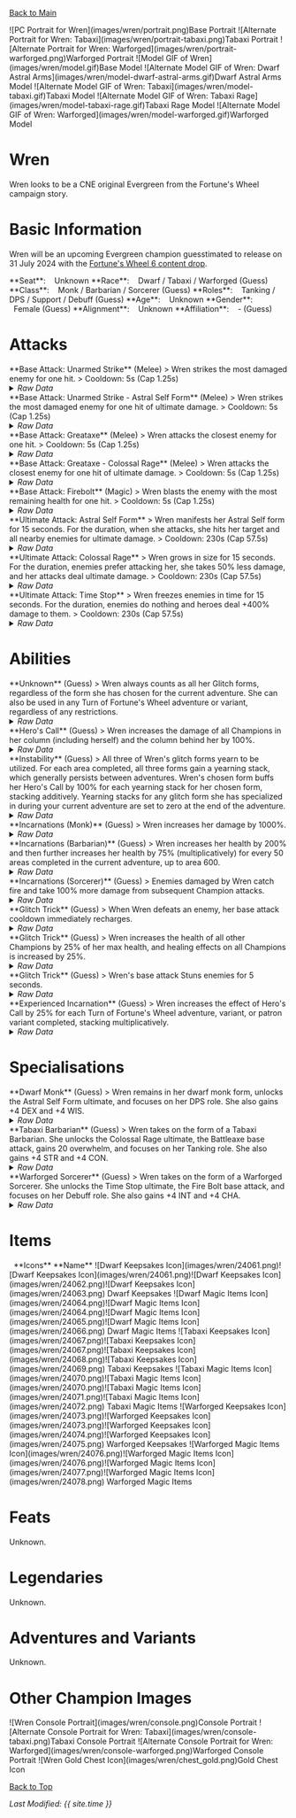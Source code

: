 [Back to Main](index.md)

<span class="championPortraitsRow">
    <span class="championPortraitsImage">
        ![PC Portrait for Wren](images/wren/portrait.png)Base Portrait
    </span>
    <span class="championPortraitsImage">
        ![Alternate Portrait for Wren: Tabaxi](images/wren/portrait-tabaxi.png)Tabaxi Portrait
    </span>
    <span class="championPortraitsImage">
        ![Alternate Portrait for Wren: Warforged](images/wren/portrait-warforged.png)Warforged Portrait
    </span>
    <span class="championPortraitsImage">
        ![Model GIF of Wren](images/wren/model.gif)Base Model
    </span>
    <span class="championPortraitsImage">
        ![Alternate Model GIF of Wren: Dwarf Astral Arms](images/wren/model-dwarf-astral-arms.gif)Dwarf Astral Arms Model
    </span>
    <span class="championPortraitsImage">
        ![Alternate Model GIF of Wren: Tabaxi](images/wren/model-tabaxi.gif)Tabaxi Model
    </span>
    <span class="championPortraitsImage">
        ![Alternate Model GIF of Wren: Tabaxi Rage](images/wren/model-tabaxi-rage.gif)Tabaxi Rage Model
    </span>
    <span class="championPortraitsImage">
        ![Alternate Model GIF of Wren: Warforged](images/wren/model-warforged.gif)Warforged Model
    </span>
</span>

# Wren

Wren looks to be a CNE original Evergreen from the Fortune's Wheel campaign story.

# Basic Information

Wren will be an upcoming Evergreen champion guesstimated to release on 31 July 2024 with the [Fortune's Wheel 6 content drop](contentdrops.md#fortune's-wheel-6---31-july-2024).

<span class="champStatsTableColumn">
    <span class="champStatsTableRow">
        <span class="champStatsTableInfoHeader">
            <span style="margin-right:4px;">**Seat**:</span>
        </span>
        <span class="champStatsTableInfoSmall">
            <span style="margin-left:8px;">Unknown</span>
        </span>
    </span>
    <span class="champStatsTableRow">
        <span class="champStatsTableInfoHeader">
            <span style="margin-right:4px;">**Race**:</span>
        </span>
        <span class="champStatsTableInfoSmall">
            <span style="margin-left:8px;">Dwarf / Tabaxi / Warforged (Guess)</span>
        </span>
    </span>
    <span class="champStatsTableRow">
        <span class="champStatsTableInfoHeader">
            <span style="margin-right:4px;">**Class**:</span>
        </span>
        <span class="champStatsTableInfoSmall">
            <span style="margin-left:8px;">Monk / Barbarian / Sorcerer (Guess)</span>
        </span>
    </span>
    <span class="champStatsTableRow">
        <span class="champStatsTableInfoHeader">
            <span style="margin-right:4px;">**Roles**:</span>
        </span>
        <span class="champStatsTableInfoSmall">
            <span style="margin-left:8px;">Tanking / DPS / Support / Debuff (Guess)</span>
        </span>
    </span>
    <span class="champStatsTableRow">
        <span class="champStatsTableInfoHeader">
            <span style="margin-right:4px;">**Age**:</span>
        </span>
        <span class="champStatsTableInfoSmall">
            <span style="margin-left:8px;">Unknown</span>
        </span>
    </span>
    <span class="champStatsTableRow">
        <span class="champStatsTableInfoHeader">
            <span style="margin-right:4px;">**Gender**:</span>
        </span>
        <span class="champStatsTableInfoSmall">
            <span style="margin-left:8px;">Female (Guess)</span>
        </span>
    </span>
    <span class="champStatsTableRow">
        <span class="champStatsTableInfoHeader">
            <span style="margin-right:4px;">**Alignment**:</span>
        </span>
        <span class="champStatsTableInfoSmall">
            <span style="margin-left:8px;">Unknown</span>
        </span>
    </span>
    <span class="champStatsTableRow">
        <span class="champStatsTableInfoHeader">
            <span style="margin-right:4px;">**Affiliation**:</span>
        </span>
        <span class="champStatsTableInfoSmall">
            <span style="margin-left:8px;">- (Guess)</span>
        </span>
    </span>
</span>

# Attacks

<div markdown="1" class="abilityBorder"><div markdown="1" class="abilityBorderInner">
**Base Attack: Unarmed Strike** (Melee)
> Wren strikes the most damaged enemy for one hit.  
> Cooldown: 5s (Cap 1.25s)
<details><summary><em>Raw Data</em></summary>
<p>
<pre>
{
    "id": 772,
    "name": "Unarmed Strike",
    "description": "Wren strikes the most damaged enemy for one hit.",
    "long_description": "",
    "graphic_id": 0,
    "target": "least_health",
    "num_targets": 1,
    "aoe_radius": 0,
    "damage_modifier": 1,
    "cooldown": 5,
    "animations": [
        {
            "type": "melee_attack",
            "target_offset_x": -34,
            "damage_frame": 12,
            "jump_sound": 30,
            "sound_frames": {
                "2": 154
            }
        }
    ],
    "tags": [
        "melee"
    ],
    "damage_types": [
        "melee"
    ]
}
</pre>
</p>
</details>
</div></div>

<div markdown="1" class="abilityBorder"><div markdown="1" class="abilityBorderInner">
**Base Attack: Unarmed Strike - Astral Self Form** (Melee)
> Wren strikes the most damaged enemy for one hit of ultimate damage.  
> Cooldown: 5s (Cap 1.25s)
<details><summary><em>Raw Data</em></summary>
<p>
<pre>
{
    "id": 780,
    "name": "Unarmed Strike - Astral Self Form",
    "description": "Wren strikes the most damaged enemy for one hit of ultimate damage.",
    "long_description": "",
    "graphic_id": 0,
    "target": "least_health",
    "num_targets": 1,
    "aoe_radius": 100,
    "damage_modifier": 1,
    "cooldown": 5,
    "animations": [
        {
            "type": "melee_attack",
            "target_offset_x": -34,
            "damage_frame": 12,
            "jump_sound": 30,
            "sound_frames": {
                "2": 154
            },
            "force_count_for_bud": false,
            "is_bud_damage": true
        }
    ],
    "tags": [
        "melee",
        "aoe"
    ],
    "damage_types": [
        "melee"
    ]
}
</pre>
</p>
</details>
</div></div>

<div markdown="1" class="abilityBorder"><div markdown="1" class="abilityBorderInner">
**Base Attack: Greataxe** (Melee)
> Wren attacks the closest enemy for one hit.  
> Cooldown: 5s (Cap 1.25s)
<details><summary><em>Raw Data</em></summary>
<p>
<pre>
{
    "id": 773,
    "name": "Greataxe",
    "description": "Wren attacks the closest enemy for one hit.",
    "long_description": "",
    "graphic_id": 0,
    "target": "front",
    "num_targets": 1,
    "aoe_radius": 0,
    "damage_modifier": 1,
    "cooldown": 5,
    "animations": [
        {
            "type": "melee_attack",
            "target_offset_x": -34,
            "damage_frame": 4,
            "jump_sound": 30,
            "sound_frames": {
                "2": 154
            }
        }
    ],
    "tags": [
        "melee"
    ],
    "damage_types": [
        "melee"
    ]
}
</pre>
</p>
</details>
</div></div>

<div markdown="1" class="abilityBorder"><div markdown="1" class="abilityBorderInner">
**Base Attack: Greataxe - Colossal Rage** (Melee)
> Wren attacks the closest enemy for one hit of ultimate damage.  
> Cooldown: 5s (Cap 1.25s)
<details><summary><em>Raw Data</em></summary>
<p>
<pre>
{
    "id": 781,
    "name": "Greataxe - Colossal Rage",
    "description": "Wren attacks the closest enemy for one hit of ultimate damage.",
    "long_description": "",
    "graphic_id": 0,
    "target": "front",
    "num_targets": 1,
    "aoe_radius": 0,
    "damage_modifier": 1,
    "cooldown": 5,
    "animations": [
        {
            "type": "melee_attack",
            "target_offset_x": -34,
            "damage_frame": 4,
            "jump_sound": 30,
            "sound_frames": {
                "2": 154
            },
            "force_count_for_bud": false,
            "is_bud_damage": true
        }
    ],
    "tags": [
        "melee"
    ],
    "damage_types": [
        "melee"
    ]
}
</pre>
</p>
</details>
</div></div>

<div markdown="1" class="abilityBorder"><div markdown="1" class="abilityBorderInner">
**Base Attack: Firebolt** (Magic)
> Wren blasts the enemy with the most remaining health for one hit.  
> Cooldown: 5s (Cap 1.25s)
<details><summary><em>Raw Data</em></summary>
<p>
<pre>
{
    "id": 774,
    "name": "Fire Bolt",
    "description": "Wren blasts the enemy with the most remaining health for one hit.",
    "long_description": "",
    "graphic_id": 0,
    "target": "highest_health",
    "num_targets": 1,
    "aoe_radius": 0,
    "damage_modifier": 1,
    "cooldown": 5,
    "animations": [
        {
            "type": "ranged_attack",
            "projectile": "pd_generic_projectile",
            "shoot_offset_y": -45,
            "shoot_offset_x": 35,
            "shoot_frame": 10,
            "shoot_sound": 149,
            "hit_sound": 133,
            "projectile_details": {
                "hash": "0c98a3a8d199a16617e0b0256eeefde5",
                "use_auto_rotation": true,
                "projectile_speed": 2000,
                "projectile_graphic_id": 24057,
                "trail": {
                    "particle_graphic_ids": [
                        "24057"
                    ],
                    "lifespan": 0.15,
                    "spawn_rate": 200,
                    "spawn_shape_scale": {
                        "x": 5,
                        "y": 5
                    },
                    "initial_velocity": {
                        "x": 0,
                        "y": 0
                    },
                    "velocity_jitter": {
                        "x": 30,
                        "y": 30
                    },
                    "rotation_jitter": 10,
                    "alpha_lerp": {
                        "0": 0,
                        "0.1": 0.75,
                        "0.5": 0.3,
                        "1": 0
                    },
                    "scale_lerp": [
                        {
                            "x": 0.65,
                            "y": 0.65
                        },
                        {
                            "x": 1.5,
                            "y": 1.5
                        }
                    ],
                    "tint_lerp": {
                        "0": "#FFFFFF",
                        "0.6": "#7777FF",
                        "0.9": "#000000"
                    }
                },
                "projectile_hit_graphic_id": 1318
            }
        }
    ],
    "tags": [
        "ranged"
    ],
    "damage_types": [
        "magic"
    ]
}
</pre>
</p>
</details>
</div></div>

<div markdown="1" class="abilityBorder"><div markdown="1" class="abilityBorderInner">
**Ultimate Attack: Astral Self Form**
> Wren manifests her Astral Self form for 15 seconds. For the duration, when she attacks, she hits her target and all nearby enemies for ultimate damage.  
> Cooldown: 230s (Cap 57.5s)
<details><summary><em>Raw Data</em></summary>
<p>
<pre>
{
    "id": 775,
    "name": "Astral Self Form",
    "description": "For 15 seconds, Wren deals ultimate damage in a small radius when she attacks.",
    "long_description": "Wren manifests her Astral Self form for 15 seconds. For the duration, when she attacks, she hits her target and all nearby enemies for ultimate damage.",
    "graphic_id": 24083,
    "target": "front",
    "num_targets": 1,
    "aoe_radius": 0,
    "damage_modifier": 1,
    "cooldown": 230,
    "animations": [
        {
            "type": "ultimate_attack",
            "ultimate": "wren",
            "no_damage_display": true,
            "animation_sequence_name": "ultimate"
        }
    ],
    "tags": [
        "melee",
        "ultimate"
    ],
    "damage_types": [
        "melee"
    ]
}
</pre>
</p>
</details>
</div></div>

<div markdown="1" class="abilityBorder"><div markdown="1" class="abilityBorderInner">
**Ultimate Attack: Colossal Rage**
> Wren grows in size for 15 seconds. For the duration, enemies prefer attacking her, she takes 50% less damage, and her attacks deal ultimate damage.  
> Cooldown: 230s (Cap 57.5s)
<details><summary><em>Raw Data</em></summary>
<p>
<pre>
{
    "id": 776,
    "name": "Colossal Rage",
    "description": "For 15 seconds, Wren taunts enemies and deals ultimate damage with her attacks.",
    "long_description": "Wren grows in size for 15 seconds. For the duration, enemies prefer attacking her, she takes 50% less damage, and her attacks deal ultimate damage.",
    "graphic_id": 24084,
    "target": "front",
    "num_targets": 1,
    "aoe_radius": 0,
    "damage_modifier": 1,
    "cooldown": 230,
    "animations": [
        {
            "type": "ultimate_attack",
            "ultimate": "wren",
            "no_damage_display": true,
            "animation_sequence_name": "ultimate"
        }
    ],
    "tags": [
        "melee",
        "ultimate"
    ],
    "damage_types": [
        "melee"
    ]
}
</pre>
</p>
</details>
</div></div>

<div markdown="1" class="abilityBorder"><div markdown="1" class="abilityBorderInner">
**Ultimate Attack: Time Stop**
> Wren freezes enemies in time for 15 seconds. For the duration, enemies do nothing and heroes deal +400% damage to them.  
> Cooldown: 230s (Cap 57.5s)
<details><summary><em>Raw Data</em></summary>
<p>
<pre>
{
    "id": 777,
    "name": "Time Stop",
    "description": "For 15 seconds, monsters are frozen in time and take +400% damage.",
    "long_description": "Wren freezes enemies in time for 15 seconds. For the duration, enemies do nothing and heroes deal +400% damage to them.",
    "graphic_id": 24085,
    "target": "all",
    "num_targets": 1,
    "aoe_radius": 0,
    "damage_modifier": 1,
    "cooldown": 230,
    "animations": [
        {
            "type": "ultimate_attack",
            "ultimate": "wren_timestop",
            "no_damage_display": false,
            "animation_sequence_name": "ultimate",
            "projectile_details": {
                "hash": "wren_time_stop",
                "target_offset_y": 10,
                "face_target": false,
                "projectile_speed": 300,
                "time_to_target": 1,
                "trail": {
                    "particle_graphic_ids": [
                        "9823"
                    ],
                    "lifespan": 0.5,
                    "spawn_rate": 1000,
                    "spawn_shape_scale": {
                        "x": 100,
                        "y": 30
                    },
                    "initial_velocity": {
                        "x": 0,
                        "y": -500
                    },
                    "velocity_jitter": {
                        "x": 0,
                        "y": 100
                    },
                    "rotation_jitter": 0,
                    "alpha_lerp": {
                        "0": 0,
                        "0.1": 0.5,
                        "1": 0
                    },
                    "scale_lerp": [
                        {
                            "x": 1,
                            "y": 1
                        },
                        {
                            "x": 0,
                            "y": 0
                        }
                    ],
                    "tint_lerp": {
                        "0": "#00FFFF",
                        "0.3": "#00CCFF",
                        "0.7": "#0066AA",
                        "0.9": "#001177"
                    }
                }
            }
        }
    ],
    "tags": [
        "magic",
        "ultimate"
    ],
    "damage_types": [
        "magic"
    ]
}
</pre>
</p>
</details>
</div></div>

# Abilities

<div markdown="1" class="abilityBorder"><div markdown="1" class="abilityBorderInner">
**Unknown** (Guess)
> Wren always counts as all her Glitch forms, regardless of the form she has chosen for the current adventure. She can also be used in any Turn of Fortune's Wheel adventure or variant, regardless of any restrictions.
<details><summary><em>Raw Data</em></summary>
<p>
<pre>
{
    "id": 2012,
    "flavour_text": "",
    "description": {
        "desc": "Wren always counts as all her Glitch forms, regardless of the form she has chosen for the current adventure. She can also be used in any Turn of Fortune's Wheel adventure or variant, regardless of any restrictions."
    },
    "effect_keys": [
        {
            "effect_string": "do_nothing"
        }
    ],
    "requirements": "",
    "graphic_id": 0,
    "large_graphic_id": 0,
    "properties": {
        "is_formation_ability": true,
        "owner_use_outgoing_description": true,
        "formation_circle_icon": false
    }
}
</pre>
</p>
</details>
</div></div>

<div markdown="1" class="abilityBorder"><div markdown="1" class="abilityBorderInner">
**Hero's Call** (Guess)
> Wren increases the damage of all Champions in her column (including herself) and the column behind her by 100%.
<details><summary><em>Raw Data</em></summary>
<p>
<pre>
{
    "id": 2013,
    "flavour_text": "",
    "description": {
        "desc": "Wren increases the damage of all Champions in her column (including herself) and the column behind her by $(amount)%."
    },
    "effect_keys": [
        {
            "effect_string": "hero_dps_multiplier_mult,100",
            "targets": [
                "col_and_prev_col"
            ],
            "off_when_benched": true
        }
    ],
    "requirements": "",
    "graphic_id": 24095,
    "large_graphic_id": 24088,
    "properties": {
        "is_formation_ability": true
    }
}
</pre>
</p>
</details>
</div></div>

<div markdown="1" class="abilityBorder"><div markdown="1" class="abilityBorderInner">
**Instability** (Guess)
> All three of Wren's glitch forms yearn to be utilized. For each area completed, all three forms gain a yearning stack, which generally persists between adventures. Wren's chosen form buffs her Hero's Call by 100% for each yearning stack for her chosen form, stacking additively. Yearning stacks for any glitch form she has specialized in during your current adventure are set to zero at the end of the adventure.
<details><summary><em>Raw Data</em></summary>
<p>
<pre>
{
    "id": 2014,
    "flavour_text": "",
    "description": {
        "desc": "All three of Wren's glitch forms yearn to be utilized. For each area completed, all three forms gain a yearning stack, which generally persists between adventures. Wren's chosen form buffs her Hero's Call by $(amount___6)% for each yearning stack for her chosen form, stacking additively. Yearning stacks for any glitch form she has specialized in during your current adventure are set to zero at the end of the adventure."
    },
    "effect_keys": [
        {
            "effect_string": "expression_on_trigger,area_complete",
            "per_trigger_expr": "{ AppendToSaveStat(`wren_monk_yearn_stacks`, false, trigger_count) AppendToSaveStat(`wren_barbarian_yearn_stacks`, false, trigger_count) AppendToSaveStat(`wren_sorcerer_yearn_stacks`, false, trigger_count) }"
        },
        {
            "effect_string": "expression_on_trigger,adventure_reset",
            "per_trigger_expr": "{ if (StatIsBitFlagSet(`wren_spec_bits`, false, 0)) { SetSaveStat(`wren_monk_yearn_stacks`, false, 0) } if (StatIsBitFlagSet(`wren_spec_bits`, false, 1)) { SetSaveStat(`wren_barbarian_yearn_stacks`, false, 0) } if (StatIsBitFlagSet(`wren_spec_bits`, false, 2)) { SetSaveStat(`wren_sorcerer_yearn_stacks`, false, 0) } SetSaveStat(`wren_spec_bits`, false, 0) }"
        },
        {
            "effect_string": "do_nothing",
            "amount_func": "add",
            "stacks_multiply": false,
            "stack_func": "per_other_stack_count",
            "other_stack_count_expr": "GetSaveStat(`wren_monk_yearn_stacks`, false)",
            "amount_updated_listeners": [
                "area_changed"
            ],
            "desc_forced_order": 0,
            "stack_title": "Monk Stacks",
            "show_stacks": true,
            "stack_string_newline": true
        },
        {
            "effect_string": "do_nothing",
            "amount_func": "add",
            "stacks_multiply": false,
            "stack_func": "per_other_stack_count",
            "other_stack_count_expr": "GetSaveStat(`wren_barbarian_yearn_stacks`, false)",
            "amount_updated_listeners": [
                "area_changed"
            ],
            "desc_forced_order": 1,
            "stack_title": "Barbarian Stacks",
            "show_stacks": true,
            "stack_string_newline": true
        },
        {
            "effect_string": "do_nothing",
            "amount_func": "add",
            "stacks_multiply": false,
            "stack_func": "per_other_stack_count",
            "other_stack_count_expr": "GetSaveStat(`wren_sorcerer_yearn_stacks`, false)",
            "amount_updated_listeners": [
                "area_changed"
            ],
            "desc_forced_order": 2,
            "stack_title": "Sorcerer Stacks",
            "show_stacks": true
        },
        {
            "effect_string": "buff_upgrade,100,15208",
            "amount_func": "add",
            "stacks_multiply": false,
            "stack_func": "per_other_stack_count",
            "other_stack_count_expr": "((as_int(GetUpgradeUnlocked(15217)) * GetSaveStat(`wren_monk_yearn_stacks`, false)) + (as_int(GetUpgradeUnlocked(15218)) * GetSaveStat(`wren_barbarian_yearn_stacks`, false)) + (as_int(GetUpgradeUnlocked(15219)) * GetSaveStat(`wren_sorcerer_yearn_stacks`, false)))",
            "amount_updated_listeners": [
                "area_changed",
                "stat_changed,wren_monk_yearn_stacks"
            ],
            "desc_forced_order": 3,
            "show_bonus": true
        },
        {
            "effect_string": "expr_action",
            "expr": "{ if (GetUpgradeUnlocked(15217)) { StatSetBitFlag(`wren_spec_bits`, false, 0) } if (GetUpgradeUnlocked(15218)) { StatSetBitFlag(`wren_spec_bits`, false, 1) } if (GetUpgradeUnlocked(15219)) { StatSetBitFlag(`wren_spec_bits`, false, 2) } }"
        }
    ],
    "requirements": "",
    "graphic_id": 24099,
    "large_graphic_id": 24092,
    "properties": {
        "is_formation_ability": true,
        "owner_use_outgoing_description": true,
        "indexed_effect_properties": true,
        "per_effect_index_bonuses": true,
        "default_bonus_index": 5
    }
}
</pre>
</p>
</details>
</div></div>

<div markdown="1" class="abilityBorder"><div markdown="1" class="abilityBorderInner">
**Incarnations (Monk)** (Guess)
> Wren increases her damage by 1000%.
<details><summary><em>Raw Data</em></summary>
<p>
<pre>
{
    "id": 2015,
    "flavour_text": "",
    "description": {
        "desc": "Wren increases her damage by $(amount)%."
    },
    "effect_keys": [
        {
            "effect_string": "hero_dps_multiplier_mult,1000"
        }
    ],
    "requirements": "",
    "graphic_id": 24097,
    "large_graphic_id": 24090,
    "properties": {
        "is_formation_ability": true
    }
}
</pre>
</p>
</details>
</div></div>

<div markdown="1" class="abilityBorder"><div markdown="1" class="abilityBorderInner">
**Incarnations (Barbarian)** (Guess)
> Wren increases her health by 200% and then further increases her health by 75% (multiplicatively) for every 50 areas completed in the current adventure, up to area 600.
<details><summary><em>Raw Data</em></summary>
<p>
<pre>
{
    "id": 2016,
    "flavour_text": "",
    "description": {
        "desc": "Wren increases her health by $(amount)% and then further increases her health by $(amount___2)% (multiplicatively) for every $(areas_per_stack___2) areas completed in the current adventure, up to area $(max_stacking_area___2)."
    },
    "effect_keys": [
        {
            "effect_string": "health_mult,200"
        },
        {
            "effect_string": "health_mult,75",
            "amount_func": "mult",
            "stacks_multiply": true,
            "stack_func": "per_other_stack_count",
            "other_stack_count_expr": "floor(min(highest_available_area,max_stacking_area)/areas_per_stack)",
            "areas_per_stack": 50,
            "max_stacking_area": 600,
            "amount_updated_listeners": [
                "area_changed"
            ],
            "show_bonus": true
        }
    ],
    "requirements": "",
    "graphic_id": 24096,
    "large_graphic_id": 24089,
    "properties": {
        "is_formation_ability": true,
        "owner_use_outgoing_description": true,
        "indexed_effect_properties": true,
        "per_effect_index_bonuses": true,
        "default_bonus_index": 0
    }
}
</pre>
</p>
</details>
</div></div>

<div markdown="1" class="abilityBorder"><div markdown="1" class="abilityBorderInner">
**Incarnations (Sorcerer)** (Guess)
> Enemies damaged by Wren catch fire and take 100% more damage from subsequent Champion attacks.
<details><summary><em>Raw Data</em></summary>
<p>
<pre>
{
    "id": 2017,
    "flavour_text": "",
    "description": {
        "desc": "Enemies damaged by Wren catch fire and take $(amount)% more damage from subsequent Champion attacks."
    },
    "effect_keys": [
        {
            "off_when_benched": true,
            "effect_string": "wren_incarnations_class_sorcerer,100",
            "debuff_before_damage": true,
            "debuffing_attack_ids": [
                774
            ],
            "debuff_effects": [
                {
                    "effect_string": "increase_monster_damage,100",
                    "active_graphic_id": 2921,
                    "stacks_on_reapply": true,
                    "manual_stacking": true,
                    "default_stacks": 1,
                    "max_stacks": 1,
                    "stacks_multiply": true,
                    "use_collection_source": true
                },
                {
                    "effect_string": "expr_action",
                    "expr": "{AppendToSaveStat(`wren_ignite_enemies`, false, 1) NotifyStatChanged(`WrenBirdPlane`, false)}"
                }
            ]
        },
        {
            "effect_string": "expression_on_trigger,offline_monsters_killed_by_owner",
            "per_trigger_expr": "{AppendToSaveStat(`wren_ignite_enemies`, false, trigger_count) NotifyStatChanged(`WrenBirdPlane`, false)}"
        }
    ],
    "requirements": "",
    "graphic_id": 24098,
    "large_graphic_id": 24091,
    "properties": {
        "is_formation_ability": true,
        "owner_use_outgoing_description": true,
        "retain_on_slot_changed": true
    }
}
</pre>
</p>
</details>
</div></div>

<div markdown="1" class="abilityBorder"><div markdown="1" class="abilityBorderInner">
**Glitch Trick** (Guess)
> When Wren defeats an enemy, her base attack cooldown immediately recharges.
<details><summary><em>Raw Data</em></summary>
<p>
<pre>
{
    "id": 2018,
    "flavour_text": "",
    "description": {
        "desc": "When Wren defeats an enemy, her base attack cooldown immediately recharges."
    },
    "effect_keys": [
        {
            "effect_string": "expression_on_trigger,owner_kill",
            "triggers": [
                {
                    "name": "offline_monsters_killed_by_owner"
                }
            ],
            "per_trigger_expr": "{ResetAttackCooldown(owner_hero_id,`base`) AppendToSaveStat(`wren_flurry_of_blows`, false, trigger_count)  NotifyStatChanged(`WrenBirdPlane`, false)}"
        }
    ],
    "requirements": "",
    "graphic_id": 24094,
    "large_graphic_id": 24087,
    "properties": {
        "is_formation_ability": true,
        "owner_use_outgoing_description": true
    }
}
</pre>
</p>
</details>
</div></div>

<div markdown="1" class="abilityBorder"><div markdown="1" class="abilityBorderInner">
**Glitch Trick** (Guess)
> Wren increases the health of all other Champions by 25% of her max health, and healing effects on all Champions is increased by 25%.
<details><summary><em>Raw Data</em></summary>
<p>
<pre>
{
    "id": 2019,
    "flavour_text": "",
    "description": {
        "desc": "Wren increases the health of all other Champions by $(amount)% of her max health, and healing effects on all Champions is increased by $(amount___2)%."
    },
    "effect_keys": [
        {
            "off_when_benched": true,
            "effect_string": "increase_health_by_source_percent,25",
            "targets": [
                "other"
            ]
        },
        {
            "off_when_benched": true,
            "effect_string": "healing_add_mult,25",
            "targets": [
                "all"
            ]
        }
    ],
    "requirements": "",
    "graphic_id": 24094,
    "large_graphic_id": 24087,
    "properties": {
        "is_formation_ability": true,
        "owner_use_outgoing_description": true,
        "indexed_effect_properties": true,
        "per_effect_index_bonuses": true,
        "default_bonus_index": 0
    }
}
</pre>
</p>
</details>
</div></div>

<div markdown="1" class="abilityBorder"><div markdown="1" class="abilityBorderInner">
**Glitch Trick** (Guess)
> Wren's base attack Stuns enemies for 5 seconds.
<details><summary><em>Raw Data</em></summary>
<p>
<pre>
{
    "id": 2020,
    "flavour_text": "",
    "description": {
        "desc": "Wren's base attack Stuns enemies for $(duration) seconds."
    },
    "effect_keys": [
        {
            "effect_string": "add_attack_stun,100,5,1509,774"
        }
    ],
    "requirements": "",
    "graphic_id": 24094,
    "large_graphic_id": 24087,
    "properties": {
        "is_formation_ability": true,
        "owner_use_outgoing_description": true
    }
}
</pre>
</p>
</details>
</div></div>

<div markdown="1" class="abilityBorder"><div markdown="1" class="abilityBorderInner">
**Experienced Incarnation** (Guess)
> Wren increases the effect of Hero's Call by 25% for each Turn of Fortune's Wheel adventure, variant, or patron variant completed, stacking multiplicatively.
<details><summary><em>Raw Data</em></summary>
<p>
<pre>
{
    "id": 2021,
    "flavour_text": "",
    "description": {
        "desc": "Wren increases the effect of Hero's Call by $(not_buffed amount)% for each Turn of Fortune's Wheel adventure, variant, or patron variant completed, stacking multiplicatively."
    },
    "effect_keys": [
        {
            "effect_string": "buff_upgrade,25,15208",
            "amount_func": "mult",
            "stacks_multiply": true,
            "stack_func": "per_other_stack_count",
            "other_stack_count_expr": "GetSaveStat(`completed_adventures_variants_and_patron_variants_c29`,false)",
            "stack_title": "Adventures Completed",
            "show_bonus": true
        }
    ],
    "requirements": "",
    "graphic_id": 24093,
    "large_graphic_id": 24086,
    "properties": {
        "is_formation_ability": true
    }
}
</pre>
</p>
</details>
</div></div>

# Specialisations

<div markdown="1" class="abilityBorder"><div markdown="1" class="abilityBorderInner">
**Dwarf Monk** (Guess)
> Wren remains in her dwarf monk form, unlocks the Astral Self Form ultimate, and focuses on her DPS role. She also gains +4 DEX and +4 WIS.
<details><summary><em>Raw Data</em></summary>
<p>
<pre>
{
    "id": 2022,
    "flavour_text": "",
    "description": {
        "desc": "Wren remains in her dwarf monk form, unlocks the Astral Self Form ultimate, and focuses on her DPS role. She also gains +$(amount) DEX and +$(amount___2) WIS."
    },
    "effect_keys": [
        {
            "effect_string": "increase_ability_score_not_always_on,dex,4"
        },
        {
            "effect_string": "increase_ability_score_not_always_on,wis,4"
        },
        {
            "effect_string": "wren_astral_self_form",
            "buff_indicies": [
                6,
                7
            ],
            "change_crusader_world_graphic_id": 24042,
            "change_crusader_portrait_graphic_id": 24053,
            "override_name": "monk"
        },
        {
            "effect_string": "change_base_attack,772"
        },
        {
            "effect_string": "set_ultimate_attack,775"
        },
        {
            "effect_string": "fire_things_transformed,1"
        },
        {
            "apply_manually": true,
            "effect_string": "change_base_attack,780"
        },
        {
            "apply_manually": true,
            "effect_string": "fire_things_transformed,1"
        }
    ],
    "requirements": "",
    "graphic_id": 0,
    "large_graphic_id": 0,
    "properties": {
        "is_formation_ability": true,
        "owner_use_outgoing_description": true,
        "type": "upgrade",
        "formation_circle_icon": false,
        "indexed_effect_properties": true,
        "per_effect_index_bonuses": true,
        "default_bonus_index": 0
    }
}
</pre>
</p>
</details>
</div></div>

<div markdown="1" class="abilityBorder"><div markdown="1" class="abilityBorderInner">
**Tabaxi Barbarian** (Guess)
> Wren takes on the form of a Tabaxi Barbarian. She unlocks the Colossal Rage ultimate, the Battleaxe base attack, gains 20 overwhelm, and focuses on her Tanking role. She also gains +4 STR and +4 CON.
<details><summary><em>Raw Data</em></summary>
<p>
<pre>
{
    "id": 2023,
    "flavour_text": "",
    "description": {
        "desc": "Wren takes on the form of a Tabaxi Barbarian. She unlocks the Colossal Rage ultimate, the Battleaxe base attack, gains 20 overwhelm, and focuses on her Tanking role. She also gains +$(amount) STR and +$(amount___2) CON."
    },
    "effect_keys": [
        {
            "effect_string": "increase_ability_score_not_always_on,str,4"
        },
        {
            "effect_string": "increase_ability_score_not_always_on,con,4"
        },
        {
            "effect_string": "wren_colossal_rage",
            "buff_indicies": [
                7,
                8,
                9,
                10,
                11
            ],
            "change_crusader_world_graphic_id": 24045,
            "change_crusader_portrait_graphic_id": 24054,
            "override_name": "barbarian"
        },
        {
            "effect_string": "change_base_attack,773"
        },
        {
            "effect_string": "overwhelm_start_increase,20"
        },
        {
            "effect_string": "set_ultimate_attack,776"
        },
        {
            "effect_string": "fire_things_transformed,1"
        },
        {
            "apply_manually": true,
            "effect_string": "change_base_attack,781"
        },
        {
            "apply_manually": true,
            "effect_string": "increase_hero_scale,25"
        },
        {
            "apply_manually": true,
            "effect_string": "damage_reduction,50"
        },
        {
            "apply_manually": true,
            "effect_string": "fire_things_transformed,1"
        },
        {
            "apply_manually": true,
            "effect_string": "expr_action",
            "expr": "{AppendToSaveStat(`wren_grow_size`, false, 1) NotifyStatChanged(`WrenBirdPlane`, false)}"
        }
    ],
    "requirements": "",
    "graphic_id": 0,
    "large_graphic_id": 0,
    "properties": {
        "is_formation_ability": true,
        "owner_use_outgoing_description": true,
        "type": "upgrade",
        "formation_circle_icon": false,
        "indexed_effect_properties": true,
        "per_effect_index_bonuses": true,
        "default_bonus_index": 0
    }
}
</pre>
</p>
</details>
</div></div>

<div markdown="1" class="abilityBorder"><div markdown="1" class="abilityBorderInner">
**Warforged Sorcerer** (Guess)
> Wren takes on the form of a Warforged Sorcerer. She unlocks the Time Stop ultimate, the Fire Bolt base attack, and focuses on her Debuff role. She also gains +4 INT and +4 CHA.
<details><summary><em>Raw Data</em></summary>
<p>
<pre>
{
    "id": 2024,
    "flavour_text": "",
    "description": {
        "desc": "Wren takes on the form of a Warforged Sorcerer. She unlocks the Time Stop ultimate, the Fire Bolt base attack, and focuses on her Debuff role. She also gains +$(amount) INT and +$(amount___2) CHA."
    },
    "effect_keys": [
        {
            "effect_string": "increase_ability_score_not_always_on,int,4"
        },
        {
            "effect_string": "increase_ability_score_not_always_on,cha,4"
        },
        {
            "effect_string": "wren_time_stop",
            "buff_indicies": [],
            "change_crusader_world_graphic_id": 24044,
            "change_crusader_portrait_graphic_id": 24055,
            "override_name": "sorcerer",
            "debuff_effects": [
                {
                    "effect_string": "time_stop"
                },
                {
                    "effect_string": "increase_monster_damage,400",
                    "active_graphic_y": -45,
                    "active_graphic_id": 24056
                }
            ]
        },
        {
            "effect_string": "change_base_attack,774"
        },
        {
            "effect_string": "set_ultimate_attack,777"
        },
        {
            "effect_string": "fire_things_transformed,1"
        }
    ],
    "requirements": "",
    "graphic_id": 0,
    "large_graphic_id": 0,
    "properties": {
        "is_formation_ability": true,
        "owner_use_outgoing_description": true,
        "type": "upgrade",
        "formation_circle_icon": false,
        "indexed_effect_properties": true,
        "per_effect_index_bonuses": true,
        "default_bonus_index": 0
    }
}
</pre>
</p>
</details>
</div></div>

# Items

<span class="itemTableColumn">
    <span class="itemTableRowHeader">
        <span class="itemTableIcon">
            <span style="margin-left:8px;">**Icons**</span>
        </span>
        <span class="itemTableNameSmall">
            **Name**
        </span>
    </span>
    <span class="itemTableRow">
        <span class="itemTableIcon">
            <span class="itemTableIcon1">![Dwarf Keepsakes Icon](images/wren/24061.png)</span><span class="itemTableIcon2">![Dwarf Keepsakes Icon](images/wren/24061.png)</span><span class="itemTableIcon3">![Dwarf Keepsakes Icon](images/wren/24062.png)</span><span class="itemTableIcon4">![Dwarf Keepsakes Icon](images/wren/24063.png)</span>
        </span>
        <span class="itemTableNameSmall">
            Dwarf Keepsakes
        </span>
    </span>
    <span class="itemTableRow">
        <span class="itemTableIcon">
            <span class="itemTableIcon1">![Dwarf Magic Items Icon](images/wren/24064.png)</span><span class="itemTableIcon2">![Dwarf Magic Items Icon](images/wren/24064.png)</span><span class="itemTableIcon3">![Dwarf Magic Items Icon](images/wren/24065.png)</span><span class="itemTableIcon4">![Dwarf Magic Items Icon](images/wren/24066.png)</span>
        </span>
        <span class="itemTableNameSmall">
            Dwarf Magic Items
        </span>
    </span>
    <span class="itemTableRow">
        <span class="itemTableIcon">
            <span class="itemTableIcon1">![Tabaxi Keepsakes Icon](images/wren/24067.png)</span><span class="itemTableIcon2">![Tabaxi Keepsakes Icon](images/wren/24067.png)</span><span class="itemTableIcon3">![Tabaxi Keepsakes Icon](images/wren/24068.png)</span><span class="itemTableIcon4">![Tabaxi Keepsakes Icon](images/wren/24069.png)</span>
        </span>
        <span class="itemTableNameSmall">
            Tabaxi Keepsakes
        </span>
    </span>
    <span class="itemTableRow">
        <span class="itemTableIcon">
            <span class="itemTableIcon1">![Tabaxi Magic Items Icon](images/wren/24070.png)</span><span class="itemTableIcon2">![Tabaxi Magic Items Icon](images/wren/24070.png)</span><span class="itemTableIcon3">![Tabaxi Magic Items Icon](images/wren/24071.png)</span><span class="itemTableIcon4">![Tabaxi Magic Items Icon](images/wren/24072.png)</span>
        </span>
        <span class="itemTableNameSmall">
            Tabaxi Magic Items
        </span>
    </span>
    <span class="itemTableRow">
        <span class="itemTableIcon">
            <span class="itemTableIcon1">![Warforged Keepsakes Icon](images/wren/24073.png)</span><span class="itemTableIcon2">![Warforged Keepsakes Icon](images/wren/24073.png)</span><span class="itemTableIcon3">![Warforged Keepsakes Icon](images/wren/24074.png)</span><span class="itemTableIcon4">![Warforged Keepsakes Icon](images/wren/24075.png)</span>
        </span>
        <span class="itemTableNameSmall">
            Warforged Keepsakes
        </span>
    </span>
    <span class="itemTableRow">
        <span class="itemTableIcon">
            <span class="itemTableIcon1">![Warforged Magic Items Icon](images/wren/24076.png)</span><span class="itemTableIcon2">![Warforged Magic Items Icon](images/wren/24076.png)</span><span class="itemTableIcon3">![Warforged Magic Items Icon](images/wren/24077.png)</span><span class="itemTableIcon4">![Warforged Magic Items Icon](images/wren/24078.png)</span>
        </span>
        <span class="itemTableNameSmall">
            Warforged Magic Items
        </span>
    </span>
</span>

# Feats

Unknown.

# Legendaries

Unknown.

# Adventures and Variants

Unknown.

# Other Champion Images

<span class="championImagesColumn">
    <span class="championImagesRow">
        <span class="championImagesPortrait">
            ![Wren Console Portrait](images/wren/console.png)Console Portrait
        </span>
    </span>
    <span class="championImagesRow">
        <span class="championImagesPortrait">
            ![Alternate Console Portrait for Wren: Tabaxi](images/wren/console-tabaxi.png)Tabaxi Console Portrait
        </span>
    </span>
    <span class="championImagesRow">
        <span class="championImagesPortrait">
            ![Alternate Console Portrait for Wren: Warforged](images/wren/console-warforged.png)Warforged Console Portrait
        </span>
    </span>
    <span class="championImagesRow">
        <span class="championImagesChests">
            ![Wren Gold Chest Icon](images/wren/chest_gold.png)Gold Chest Icon
        </span>
    </span>
</span>

[Back to Top](#top)

*Last Modified: {{ site.time }}*